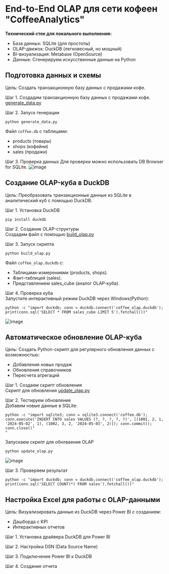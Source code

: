 # End-to-End OLAP для сети кофеен "CoffeeAnalytics"

**Технический стек для локального выполнения:**
- База данных: SQLite (для простоты)
- OLAP-движок: DuckDB (легковесный, но мощный)
- BI-визуализация: Metabase (OpenSource)
- Данные: Сгенерируем искусственные данные на Python

## Подготовка данных и схемы

Цель: Создать транзакционную базу данных с продажами кофе.

Шаг 1. Создадим транзакционную базу данных с продажами кофе.  
[generate_data.py](https://github.com/AnatolyKuzmin/OLAP/blob/main/End-to-End/generate_data.py)  

Шаг 2. Запуск генерации  
```
python generate_data.py
```
Файл `coffee.db` с таблицами:
- products (товары)
- shops (кофейни)
- sales (продажи)

Шаг 3. Проверка данных
Для проверки можно использовать DB Browser for SQLite.
![image](https://github.com/user-attachments/assets/ec685a90-b397-439a-b53a-e6cab626d11b)

## Создание OLAP-куба в DuckDB

Цель: Преобразовать транзакционные данные из SQLite в аналитический куб с помощью DuckDB.

Шаг 1. Установка DuckDB  
```
pip install duckdb
```

Шаг 2. Создание OLAP-структуры  
Создадим файл с помощью [build_olap.py](https://github.com/AnatolyKuzmin/OLAP/blob/main/End-to-End/build_olap.py)

Шаг 3. Запуск скрипта  
```
python build_olap.py
```
Файл `coffee_olap.duckdb` с:
- Таблицами-измерениями (products, shops).
- Факт-таблицей (sales).
- Представлением sales_cube (аналог OLAP-куба).

Шаг 4. Проверка куба  
Запустите интерактивный режим DuckDB через Windows(Python):
```
python -c "import duckdb; conn = duckdb.connect('coffee_olap.duckdb'); print(conn.sql('SELECT * FROM sales_cube LIMIT 5').fetchall())"
```
![image](https://github.com/user-attachments/assets/0c358d84-02da-4bb3-a0b5-1a5c05bda7d3)

## Автоматическое обновление OLAP-куба

Цель: Создать Python-скрипт для регулярного обновления данных с возможностью:
- Добавления новых продаж
- Обновления справочников
- Пересчета агрегаций

Шаг 1. Создаем скрипт обновления  
Скрипт для обновления [update_olap.py](https://github.com/AnatolyKuzmin/OLAP/blob/main/End-to-End/update_olap.py)

Шаг 2. Тестируем обновление  
Добавим новые данные в SQLite:
```
python -c "import sqlite3; conn = sqlite3.connect('coffee.db'); conn.execute('INSERT INTO sales VALUES (?, ?, ?, ?, ?)', [(1001, 2, 1, '2024-05-02', 1), (1002, 3, 2, '2024-05-03', 2)]); conn.commit(); conn.close()"
"
```
Запускаем скрипт для обнлваения OLAP
```
python update_olap.py
```
![image](https://github.com/user-attachments/assets/94cbbd4f-d955-41ad-b052-eb8070f26309)

Шаг 3. Проверяем результат
```
python -c "import duckdb; conn = duckdb.connect('coffee_olap.duckdb'); print(conn.sql('SELECT COUNT(*) FROM sales').fetchall())"
```

##  Настройка Excel для работы с OLAP-данными

Цель: Визуализировать данные из DuckDB через Power BI с созданием:
- Дашборда с KPI
- Интерактивных отчетов

Шаг 1. Установка драйвера DuckDB для Power BI

Шаг 2. Настройка DSN (Data Source Name)

Шаг 3. Подключение Power BI к DuckDB

Шаг 4. Создание отчета
